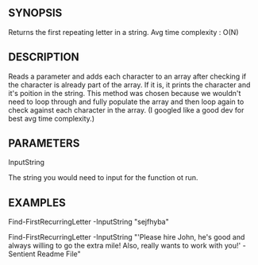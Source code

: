 ## SYNOPSIS
Returns the first repeating letter in a string. Avg time complexity : O(N)

## DESCRIPTION
Reads a parameter and adds each character to an array after checking if the character is already part of the array.
If it is, it prints the character and it's poition in the string. 
This method was chosen because we wouldn't need to loop through and fully
populate the array and then loop again to check against each character in the array. 
(I googled like a good dev for best avg time complexity.)

## PARAMETERS 
InputString

The string you would need to input for the function ot run.

## EXAMPLES
Find-FirstRecurringLetter -InputString "sejfhyba"

Find-FirstRecurringLetter -InputString "'Please hire John, he's good and always willing to go the extra mile! Also, really wants to work with you!' -Sentient Readme File"
